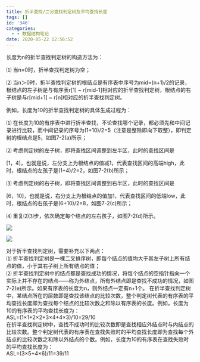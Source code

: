 ```yaml
---
title: 折半查找/二分查找判定树及平均查找长度
tags: []
id: '346'
categories:
  - - 数据结构笔记
date: 2020-05-22 12:56:52
---
```


长度为n的折半查找判定树的构造方法为：

⑴ 当n=0时，折半查找判定树为空；

⑵ 当n＞0时，折半查找判定树的根结点是有序表中序号为mid=(n+1)/2的记录，根结点的左子树是与有序表r\[1\] ~ r\[mid-1\]相对应的折半查找判定树，根结点的右子树是与r\[mid+1\] ~ r\[n\]相对应的折半查找判定树。

例如，长度为10的折半查找判定树的具体生成过程为：

⑴ 在长度为10的有序表中进行折半查找，不论查找哪个记录，都必须先和中间记录进行比较，而中间记录的序号为(1+10)/2=5（注意是整除即向下取整），即判定树的根结点是5，如图7-2(a)所示；

⑵ 考虑判定树的左子树，即将查找区间调整到左半区，此时的查找区间是

\[1，4\]，也就是说，左分支上为根结点的值减1，代表查找区间的高端high，此时，根结点的左孩子是(1+4)/2=2，如图7-2(b)所示；

⑶ 考虑判定树的右子树，即将查找区间调整到右半区，此时的查找区间是

\[6，10\]，也就是说，右分支上为根结点的值加1，代表查找区间的低端low，此时，根结点的右孩子是(6+10)/2=8，如图7-2(c)所示；

⑷ 重复⑵⑶步，依次确定每个结点的左右孩子，如图7-2(d)所示。

![](https://img-blog.csdn.net/20160108180718291?watermark/2/text/aHR0cDovL2Jsb2cuY3Nkbi5uZXQv/font/5a6L5L2T/fontsize/400/fill/I0JBQkFCMA==/dissolve/70/gravity/Center)

![](https://img-blog.csdn.net/20160108181550336?watermark/2/text/aHR0cDovL2Jsb2cuY3Nkbi5uZXQv/font/5a6L5L2T/fontsize/400/fill/I0JBQkFCMA==/dissolve/70/gravity/Center)

对于折半查找判定树，需要补充以下两点：   
⑴ 折半查找判定树是一棵二叉排序树，即每个结点的值均大于其左子树上所有结点的值，小于其右子树上所有结点的值；   
⑵ 折半查找判定树中的结点都是查找成功的情况，将每个结点的空指针指向一个实际上并不存在的结点——称为外结点，所有外结点即是查找不成功的情况，如图7-2(e)所示。如果有序表的长度为n，则外结点一定有n+1个。 在折半查找判定树中，某结点所在的层数即是查找该结点的比较次数，整个判定树代表的有序表的平均查找长度即为查找每个结点的比较次数之和除以有序表的长度。例如，长度为10的有序表的平均查找长度为：   
ASL=(1×1+2×2+3×4+4×3)/10=29/10   
在折半查找判定树中，查找不成功时的比较次数即是查找相应外结点时与内结点的比较次数。整个判定树代表的有序表在查找失败时的平均查找长度即为查找每个外结点的比较次数之和除以外结点的个数。例如，长度为10的有序表在查找失败时的平均查找长度为：   
ASL=(3×5+4×6)/11=39/11